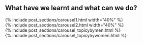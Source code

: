 <!-- ---
layout: post
title: "Conclusions"
# subtitle: "because they lacked opposable thumbs and the brainpower to build a space program."
background: ''
--- -->

## What have we learnt and what can we do?

{% include post_sections/carousel1.html width="40%" %}
<br>
{% include post_sections/carousel2.html width="40%" %}
<br>
{% include post_sections/carousel_topicybymen.html %}
<br>
{% include post_sections/carousel_topicybywomen.html %}
